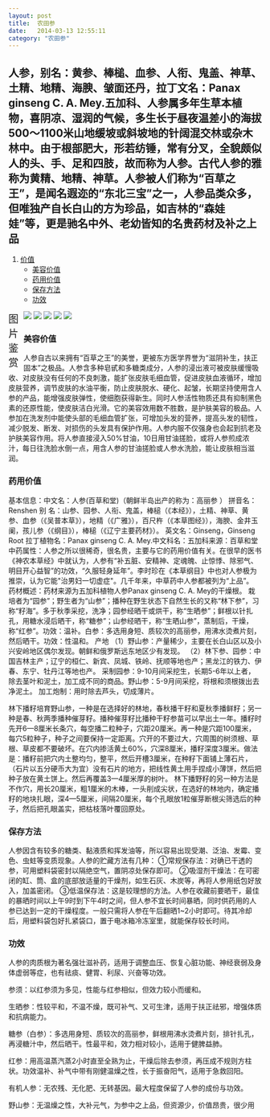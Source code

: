 ```yaml
---
layout: post
title:  农田参
date:   2014-03-13 12:55:11
category: "农田参"
---
```


<h2 id="tagline">人参，别名：黄参、棒槌、血参、人衔、鬼盖、神草、土精、地精、海腴、皱面还丹，拉丁文名：Panax ginseng C. A. Mey.五加科、人参属多年生草本植物，喜阴凉、湿润的气候，多生长于昼夜温差小的海拔500～1100米山地缓坡或斜坡地的针阔混交林或杂木林中。由于根部肥大，形若纺锤，常有分叉，全貌颇似人的头、手、足和四肢，故而称为人参。古代人参的雅称为黄精、地精、神草。人参被人们称为“百草之王”，是闻名遐迩的“东北三宝”之一，人参品类众多，但唯独产自长白山的方为珍品，如吉林的“森娃娃”等，更是驰名中外、老幼皆知的名贵药材及补之上品</h2>

<ol id="table">
    <li><a href="#section1">价值</a>
        <ul>
            <li><a href="#section1-1">美容价值</a></li>
            <li><a href="#section1-2">药用价值</a></li>
			<li><a href="#section1-3">保存方法</a></li>
			<li><a href="#section1-4">功效</a></li>
        </ul>
    </li>
</ol>
<div class="xmtk">
    <span style="width:30px; font-size:20px; float:left;">图片鉴赏</span>
    <div id="gt">
    <div id="guntu">
    <div id="guntu1">
    <a href="http://ginsengplanting.github.io/ginsengshow?imgid=nong-tian-1.jpg"><img src="http://ginsengplanting.github.io/ginseng/nong-tian-1.jpg" border="0"/></a>
    <a href="http://ginsengplanting.github.io/ginsengshow?imgid=nong-tian-2.jpg"><img src="http://ginsengplanting.github.io/ginseng/nong-tian-2.jpg" border="0"/></a>
    <a href="http://ginsengplanting.github.io/ginsengshow?imgid=nong-tian-3.jpg"><img src="http://ginsengplanting.github.io/ginseng/nong-tian-3.jpg" border="0"/></a> 
    <a href="http://ginsengplanting.github.io/ginsengshow?imgid=nong-tian-4.jpg"><img src="http://ginsengplanting.github.io/ginseng/nong-tian-4.jpg" border="0"/></a>
     <a href="http://ginsengplanting.github.io/ginsengshow?imgid=nong-tian-5.jpg"><img src="http://ginsengplanting.github.io/ginseng/nong-tian-5.jpg" border="0"/></a>
    </div>
    <div id="guntu2"></div>
    </div>
    </div>
    <script type="text/javascript" src="http://ginsengplanting.github.com/picmove.js"></script>
</div>

<h3 id="section1-1">美容价值</h3>
<p>人参自古以来拥有“百草之王”的美誉，更被东方医学界誉为“滋阴补生，扶正固本”之极品。人参含多种皂甙和多糖类成分，人参的浸出液可被皮肤缓慢吸收、对皮肤没有任何的不良刺激，能扩张皮肤毛细血管，促进皮肤血液循环，增加皮肤营养，调节皮肤的水油平衡，防止皮肤脱水、硬化、起皱，长期坚持使用含人参的产品，能增强皮肤弹性，使细胞获得新生。同时人参活性物质还具有抑制黑色素的还原性能，使皮肤洁白光滑。它的美容效用数不胜数，是护肤美容的极品。人参加在洗发剂中能使头部的毛细血管扩张，可增加头发的营养，提高头发的韧性，减少脱发、断发、对损伤的头发具有保护作用。人参内服不仅强身也会起到抗老及护肤美容作用。将人参直接浸入50%甘油，10日用甘油搓脸，或将人参煎成浓汁，每日往洗脸水倒一点，用含人参的甘油搓脸或人参水洗脸，能让皮肤相当滋润。</p>
<h3 id="section1-2">药用价值</h3>
<p>基本信息：中文名：人参(百草和堂)（朝鲜半岛出产的称为：高丽参 ）
拼音名：Renshen
别 名：山参、园参、人衔、鬼盖，棒槌（《本经》），土精、神草、黄参、血参（《吴普本草》），地精（《广雅》），百尺杵（《本草图经》），海腴、金井玉阑，孩儿参（《纲目》），棒槌（《辽宁主要药材》）。
英文名：Ginseng，Ginseng Root 拉丁植物名：Panax ginseng C. A. Mey.中文科名：五加科来源：百草和堂
中药属性：人参之所以很稀奇，很名贵，主要与它的药用价值有关。在很早的医书《神农本草经》中就认为，人参有“补五脏、安精神、定魂魄、止惊悸、除邪气、明目开心益智”的功效，“久服轻身延年”。李时珍在《本草纲目》中也对人参极为推崇，认为它能"治男妇一切虚症"。几千年来，中草药中人参都被列为“上品”。
药材概述：药材来源为五加科植物人参Panax ginseng C. A. Mey的干燥根。
栽培者为“园参”；野生者为“山参”；播种在野生状态下自然生长的又称“林下参”，习称“籽海”。多于秋季采挖，洗净；园参经晒干或烘干，称“生晒参”；鲜根以针扎孔，用糖水浸后晒干，称“糖参”；山参经晒干，称“生晒山参”，蒸制后，干燥，称“红参”。功效：温补。白参：多选用身短、质较次的高丽参，用沸水烫煮片刻，然后晒干。功效：性温和。
产地
（1）野山参：产量稀少，主要在长白山区以及小兴安岭地区偶尔发现。朝鲜和俄罗斯远东地区少有发现。
（2）林下参、园参：中国吉林主产；辽宁的桓仁、新宾、凤城、铁岭、抚顺等地也产；黑龙江的铁力、伊春、东宁、牡丹江等地也产。
采制园参：9-10月间采挖生，长期5-6年以上者，除去茎叶和泥土，加工成不同的商品。野山参：5-9月间采挖，将根和须根拨出去净泥土。
加工炮制：用时除去芦头，切成薄片。</p>
<p>林下播籽培育野山参，一种是在选择好的林地，春秋播干籽和夏秋季播鲜籽；另一种是春、秋两季播种催芽籽。播种催芽籽比播种干籽参苗可以早出土一年。播籽时先开6—8厘米长条穴，每空播二粒种子，穴距20厘米。再一种是穴距100厘米，每穴5粒种子，种子之间要保持一定距离。穴开的不要过大，穴周围的树须根、草根、草皮都不要破坏。在穴内掺活黄土60%，穴深8厘米，播籽深度3厘米。做法是：播籽前把穴内土整均匀，整平，然后开槽3厘米，在种籽下面铺上薄石片，（石片以五分硬币大为宜）没有石片的地方，把线性黄土用手捏成小薄饼，然后把种子放在黄土饼上。然后再覆盖3—4厘米厚的树叶。 林下播野籽的另一种方法是不作穴，用长20厘米，粗1厘米的木棒，一头削成尖状，在选好的林地内，确定播籽的地块扎眼，深4—5厘米，间隔20厘米，每个孔眼放1粒催芽断根尖筛选后的种子，然后把孔眼盖实，把枯枝落叶覆回原处。</p>
<h3 id="section1-3">保存方法</h3>
<p>人参因含有较多的糖类、黏液质和挥发油等，所以容易出现受潮、泛油、发霉、变色、虫蛀等变质现象。人参的贮藏方法有几种：
①常规保存法：对确已干透的参，可用塑料袋密封以隔绝空气，置阴凉处保存即可。
②吸湿剂干燥法：在可密闭的缸、筒、盒的底部放适量的干燥剂，如生石灰、木炭等，再将人参用纸包好放入，加盖密闭。
③低温保存法：这是较理想的方法。人参在收藏前要晒干，最佳的暴晒时间以上午9时到下午4时之间，但人参不宜长时间暴晒，同时供药用的人参已达到一定的干燥程度。一般只需将人参在午后翻晒1~2小时即可。待其冷却后，用塑料袋包好扎紧袋口，置于电冰箱冷冻室里，就能保存较长时间。</p>
<h3 id="section1-4">功效</h3>
<p>人参的肉质根为著名强壮滋补药，适用于调整血压、恢复心脏功能、神经衰弱及身体虚弱等症，也有祛痰、健胃、利尿、兴奋等功效。
<p>参须：以红参须为多见，性能与红参相似，但效力较小而缓和。</p>
<P>生晒参：性较平和，不温不燥，既可补气、又可生津，适用于扶正祛邪，增强体质和抗病能力。</p>
<p>糖参（白参）：多选用身短、质较次的高丽参，鲜根用沸水烫煮片刻，排针扎孔，再浸糖汁中，然后晒干。性最平和，效力相对较小，适用于健脾益肺。</p>
<p>红参：用高温蒸汽蒸2小时直至全熟为止，干燥后除去参须，再压成不规则方柱状。功效温补、补气中带有刚健温燥之性，长于振奋阳气，适用于急救回阳。</p>
<p>有机人参：无农残、无化肥、无转基因。最大程度保留了人参的成份与功效。</p>
<p>野山参：无温燥之性，大补元气，为参中之上品，但资源少，价值昂贵，很少用</p>
